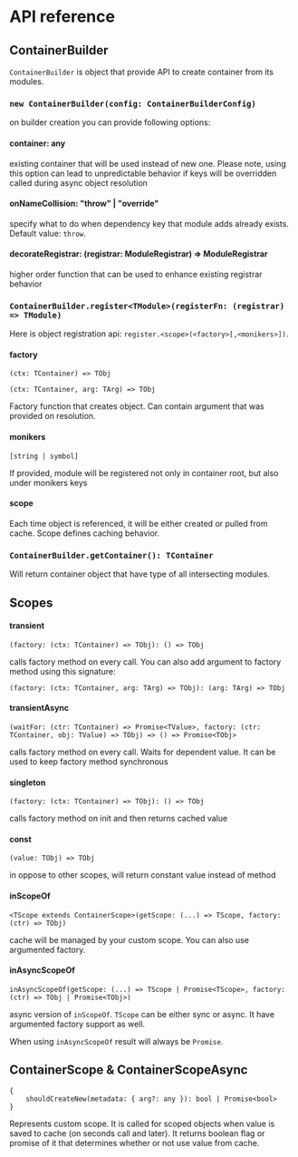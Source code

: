 # API reference

## ContainerBuilder
`ContainerBuilder` is object that provide API to create container from its modules.

### `new ContainerBuilder(config: ContainerBuilderConfig)`

on builder creation you can provide following options:

#### container: any

existing container that will be used instead of new one. Please note, using this option can lead to unpredictable behavior if keys will be overridden called during async object resolution

#### onNameCollision: "throw" | "override"

specify what to do when dependency key that module adds already exists. Default value: `throw`.

#### decorateRegistrar: (registrar: ModuleRegistrar) => ModuleRegistrar

higher order function that can be used to enhance existing registrar behavior


### `ContainerBuilder.register<TModule>(registerFn: (registrar) => TModule)`

Here is object registration api: `register.<scope>(<factory>[,<monikers>])`.

#### factory
`(ctx: TContainer) => TObj`

`(ctx: TContainer, arg: TArg) => TObj`

Factory function that creates object. Can contain argument that was provided on resolution.

#### monikers

`[string | symbol]`

If provided, module will be registered not only in container root, but also under monikers keys

#### scope
Each time object is referenced, it will be either created or pulled from cache. Scope defines caching behavior.

### `ContainerBuilder.getContainer(): TContainer`

Will return container object that have type of all intersecting modules.

## Scopes

#### transient
`(factory: (ctx: TContainer) => TObj): () => TObj`

calls factory method on every call. You can also add argument to factory method using this signature:

`(factory: (ctx: TContainer, arg: TArg) => TObj): (arg: TArg) => TObj`


#### transientAsync
`(waitFor: (ctr: TContainer) => Promise<TValue>, factory: (ctr: TContainer, obj: TValue) => TObj) => () => Promise<TObj>`

calls factory method on every call. Waits for dependent value. It can be used to keep factory method synchronous

#### singleton
`(factory: (ctx: TContainer) => TObj): () => TObj`

calls factory method on init and then returns cached value

#### const
`(value: TObj) => TObj`

in oppose to other scopes, will return constant value instead of method

#### inScopeOf
`<TScope extends ContainerScope>(getScope: (...) => TScope, factory: (ctr) => TObj)`

cache will be managed by your custom scope. You can also use argumented factory.

#### inAsyncScopeOf
`inAsyncScopeOf(getScope: (...) => TScope | Promise<TScope>, factory: (ctr) => TObj | Promise<TObj>)`

async version of `inScopeOf`. `TScope` can be either sync or async. It have argumented factory support as well.

When using `inAsyncScopeOf` result will always be `Promise`.

## ContainerScope & ContainerScopeAsync

```
{
    shouldCreateNew(metadata: { arg?: any }): bool | Promise<bool>
}
```

Represents custom scope. It is called for scoped objects when value is saved to cache (on seconds call and later). It returns boolean flag or promise of it that determines whether or not use value from cache.
